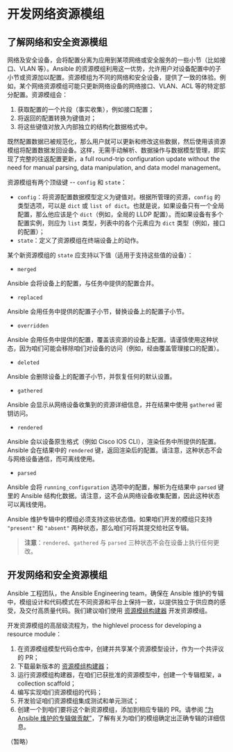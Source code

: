 # 开发网络资源模组

## 了解网络和安全资源模组


网络及安全设备，会将配置分离为应用到某项网络或安全服务的一些小节（比如接口、VLAN 等）。Ansible 的资源模组利用这一优势，允许用户对设备配置中的子小节或资源加以配置。资源模组为不同的网络和安全设备，提供了一致的体验。例如，某个网络资源模组可能只更新网络设备的网络接口、VLAN、ACL 等的特定部分配置。资源模组会：

1. 获取配置的一个片段（事实收集），例如接口配置；
2. 将返回的配置转换为键值对；
3. 将这些键值对放入内部独立的结构化数据格式中。


既然配置数据已被规范化，那么用户就可以更新和修改这些数据，然后使用该资源模组将配置数据发回设备。这样，无需手动解析、数据操作与数据模型管理，即实现了完整的往返配置更新，a full round-trip configuration update without the need for manual parsing, data manipulation, and data model management。


资源模组有两个顶级键 -- `config` 和 `state`：

- `config`：将资源配置数据模型定义为键值对。根据所管理的资源，`config` 的类型选项，可以是 `dict` 或 `list of dict`。也就是说，如果设备只有一个全局配置，那么他应该是个 `dict`（例如，全局的 LLDP 配置）。而如果设备有多个配置实例，则应为 `list` 类型，列表中的各个元素应为 `dict` 类型（例如，接口的配置）；
- `state`：定义了资源模组在终端设备上的动作。


某个新资源模组的 `state` 应支持以下值（适用于支持这些值的设备）：


- `merged`

Ansible 会将设备上的配置，与任务中提供的配置合并。

- `replaced`

Ansible 会用任务中提供的配置子小节，替换设备上的配置子小节。

- `overridden`

Ansible 会用任务中提供的配置，覆盖该资源的设备上配置。请谨慎使用这种状态，因为咱们可能会移除咱们对设备的访问（例如，经由覆盖管理接口的配置）。


- `deleted`

Ansible 会删除设备上的配置子小节，并恢复任何的默认设置。


- `gathered`

Ansible 会显示从网络设备收集到的资源详细信息，并在结果中使用 `gathered` 密钥访问。


- `rendered`

Ansible 会以设备原生格式（例如 Cisco IOS CLI），渲染任务中所提供的配置。Ansible 会在结果中的 `rendered` 键，返回渲染后的配置。请注意，这种状态不会与网络设备通信，而可离线使用。


- `parsed`

Ansible 会将 `running_configuration` 选项中的配置，解析为在结果中 `parsed` 键里的 Ansible 结构化数据。请注意，这不会从网络设备收集配置，因此这种状态可以离线使用。


Ansible 维护专辑中的模组必须支持这些状态值。如果咱们开发的模组只支持 `"present"` 和 `"absent"` 两种状态，那么咱们可将其提交给社区专辑。



> **注意**：`rendered`、`gathered` 与 `parsed` 三种状态不会在设备上执行任何更改。



## 开发网络和安全资源模组


Ansible 工程团队，the Ansible Engineering team，确保在 Ansible 维护的专辑中，模组设计和代码模式在不同资源和平台上保持一致，以提供独立于供应商的感受，及交付高质量代码。我们建议咱们使用 [资源模组构建器](https://github.com/ansible-network/resource_module_builder) 开发资源模组。


开发资源模组的高层级流程为，the highlevel process for developing a resource module：

1. 在资源模组模型代码仓库中，创建并共享某个资源模型设计，作为一个共评议的 PR；
2. 下载最新版本的 [资源模组构建器](https://github.com/ansible-network/resource_module_builder)；
3. 运行资源模组构建器，在咱们已获批准的资源模型中，创建一个专辑框架，a collection scaffold；
4. 编写实现咱们资源模组的代码；
5. 开发验证咱们资源模组集成测试和单元测试；
6. 创建一个到咱们要将这个新资源模组，添加到相应专辑的 PR。请参阅 [“为 Ansible 维护的专辑做贡献”](https://docs.ansible.com/ansible/latest/community/contributing_maintained_collections.html#contributing-maintained-collections)，了解有关为咱们的模组确定出正确专辑的详细信息。


（暂略）

